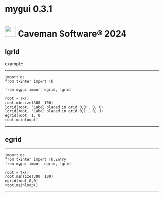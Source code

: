 
# mygui 0.3.1

# <img src="https://raw.githubusercontent.com/Caveman-Software/mygui/main/Icon.png" width="35" height="35">  Caveman Software® 2024

## lgrid

example:

---

    import os
    from tkinter import Tk

    from mygui import egrid, lgrid

    root = Tk()
    root.minsize(300, 100)
    lgrid(root, 'Label placed in grid 0,0', 0, 0)
    lgrid(root, 'Label placed in grid 0,1', 0, 1)
    egrid(root, 1, 0)
    root.mainloop()
---

## egrid

---

    import os
    from tkinter import Tk,Entry
    from mygui import egrid, lgrid

    root = Tk()
    root.minsize(300, 100)
    egrid(root,0,0)
    root.mainloop()

---
